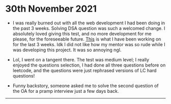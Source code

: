 # 30th November 2021

- I was really burned out with all the web development I had been doing in the past 3 weeks. Solving DSA question was such a welcomed change. I absolutely loved giving this test, and no more development for me please, for the foreseeable future. [This](https://github.com/Rishabh-malhotraa/Vita) is what I have been working on for the last 3 weeks. Idk I did not like how my mentor was so rude while I was developing this project. It was so annoying ngl.

- Lol, I went on a tangent there. The test was medium level; I really enjoyed the questions selection, I had done all three questions before on leetcode, and the questions were just rephrased versions of LC hard questions!
- Funny backstory, someone asked me to solve the second question of the OA for a pramp interview just a few days back.

---
